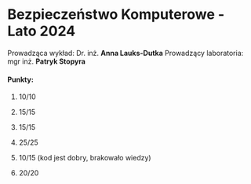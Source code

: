 # Bezpieczeństwo Komputerowe - Lato 2024
Prowadząca wykład: Dr. inż. **Anna Lauks-Dutka**
Prowadzący laboratoria: mgr inż. **Patryk Stopyra**
#### Punkty:

1. 10/10

2. 15/15

3. 15/15

4. 25/25

5. 10/15 (kod jest dobry, brakowało wiedzy)

6. 20/20
